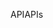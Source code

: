 <span data-ttu-id="b88a7-101">API</span><span class="sxs-lookup"><span data-stu-id="b88a7-101">APIs</span></span>